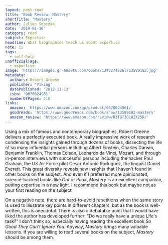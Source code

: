 ```yaml
---
layout: post-read
title: "Book Review: Mastery"
shortTitle: "Mastery"
author: Julien Sobczak
date: '2019-01-10'
category: read
subject: Expertise
headline: What biographies teach us about expertise
note: 15
tags:
  - self-help
unofficialTags:
  - expertise
image: 'https://images.gr-assets.com/books/1348274726l/13589182.jpg'
metadata:
  authors: Robert Greene
  publisher: "Viking"
  datePublished: '2012-11-13'
  isbn: '0670024961'
  numberOfPages: 318
links:
  amazon: 'https://www.amazon.com/gp/product/0670024961/'
  goodreads: 'https://www.goodreads.com/book/show/13589182-mastery'
  amazon_review: 'https://www.amazon.com/review/R3T9T30LHIX25R/'
---
```


Using a mix of famous and contemporary biographies, Robert Greene delivers a perfectly executed book. A really impressive work of research condensing the insights gained through dozens of books, dissecting the life of so many influential persons including Albert Einstein, Charles Darwin, Benjamin Franklin, Thomas Edison, Leonardo da Vinci, Mozart, and through in-person interviews with successful persons including the hacker Paul Graham, the US Air Force pilot Cesar Antonio Rodriguez, the linguist Daniel Everett. This great diversity reveals new insights that I haven't found in other books on the subject. And even if I preferred more opinionated, science-backed books like *Grit* or *Peak*, *Mastery* is an excellent companion, putting expertise in a new light. I recommend this book but maybe not as your first reading on the subject.

On a negative note, there are hard-to-avoid repetitions when the same story is used to illustrate key points in different chapters, but as the book is well-written, this is anecdotal. There is also a debatable point that I would have liked the author has developed further: "Do we really have a unique Life's task?" I don't think so, especially having reading the excellent book *So Good They Can't Ignore You*. Anyway, *Mastery* brings many valuable lessons. If you are willing to read several books on the subject, *Mastery* should be among them.
